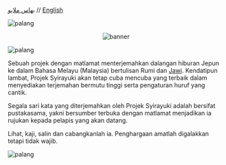 [بهاس ملايو](README_ms.md) // [English](README_en.md)

<img src="https://user-images.githubusercontent.com/34799053/179371652-aba342b2-5559-44b2-af8f-2f1059a2b811.png" width="auto" alt="palang"></img>

<p style="text-align: center; margin: 10px;">
    <img src="https://user-images.githubusercontent.com/34799053/179370989-7b40c6e7-302f-4fe2-a005-03071dfbc189.png" width="auto" alt="banner"></img>
</p>

<img src="https://user-images.githubusercontent.com/34799053/179371652-aba342b2-5559-44b2-af8f-2f1059a2b811.png" width="auto" alt="palang"></img>

Sebuah projek dengan matlamat menterjemahkan dalangan hiburan Jepun ke dalam Bahasa Melayu (Malaysia) bertulisan Rumi dan [Jawi][Jawi]. Kendatipun lambat, Projek Syirayuki
akan tetap cuba mencuba yang terbaik dalam menyediakan terjemahan bermutu tinggi serta pengaturan huruf yang cantik.

Segala sari kata yang diterjemahkan oleh Projek Syirayuki adalah bersifat pustakasama, yakni bersumber terbuka dengan matlamat menjadikan ia rujukan
kepada pelapis yang akan datang.

Lihat, kaji, salin dan cabangkanlah ia. Penghargaan amatlah digalakkan tetapi tidak wajib.

<img src="https://user-images.githubusercontent.com/34799053/179371652-aba342b2-5559-44b2-af8f-2f1059a2b811.png" width="auto" alt="palang"></img>



[Jawi]: https://ms.wikipedia.org/wiki/Tulisan_Jawi
